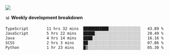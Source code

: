 ![](https://github-readme-stats-v2-three.vercel.app/api/top-langs/?username=akshayxml&theme=dark&hide_border=true&include_all_commits=true&count_private=true&layout=compact&size_weight=0.5&count_weight=0.5&hide=Jupyter%20Notebook%2Cobjective-c%2Cmakefile%2Cc%2Chtml%2Ccss%2Cscss&langs_count=6&exclude_repo=github-readme-stats-v2)

📊 **Weekly development breakdown**
<!--START_SECTION:waka-->

```txt
TypeScript        11 hrs 32 mins  ███████████░░░░░░░░░░░░░░   43.89 %
JavaScript        5 hrs 22 mins   █████░░░░░░░░░░░░░░░░░░░░   20.49 %
Java              4 hrs 14 mins   ████░░░░░░░░░░░░░░░░░░░░░   16.16 %
SCSS              2 hrs 3 mins    ██░░░░░░░░░░░░░░░░░░░░░░░   07.86 %
Python            1 hr 23 mins    █▒░░░░░░░░░░░░░░░░░░░░░░░   05.30 %
```

<!--END_SECTION:waka-->
